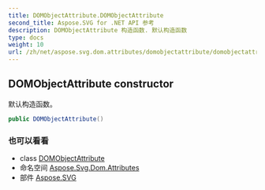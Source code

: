 ```yaml
---
title: DOMObjectAttribute.DOMObjectAttribute
second_title: Aspose.SVG for .NET API 参考
description: DOMObjectAttribute 构造函数. 默认构造函数
type: docs
weight: 10
url: /zh/net/aspose.svg.dom.attributes/domobjectattribute/domobjectattribute/
---
```

## DOMObjectAttribute constructor

默认构造函数。

```csharp
public DOMObjectAttribute()
```

### 也可以看看

* class [DOMObjectAttribute](../)
* 命名空间 [Aspose.Svg.Dom.Attributes](../../domobjectattribute/)
* 部件 [Aspose.SVG](../../../)


